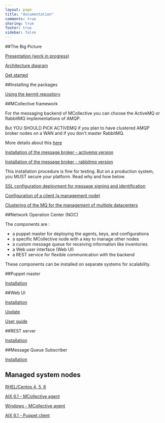 ```yaml
---
layout: page
title: "documentation"
comments: true
sharing: true
footer: true
sidebar: false 
---
```


##The Big Picture

[Presentation (work in progress)](http://www.kermit.fr/documentation/prez/prez.pdf)

[Architecture diagram](/images/bigpicture/bigpicture.png)

[Get started](/doc/getstarted.html)

##Installing the packages

[Using the kermit repository](/doc/using_the_repo.html)

##MCollective framework

For the messaging backend of MCollective you can choose the ActiveMQ or RabbitMQ
implementations of AMQP.

<div class="important" markdown='1'>
But YOU SHOULD PICK ACTIVEMQ if you plan to have clustered AMQP broker nodes 
on a WAN and if you don't master RabbitMQ.
</div>

More details about this [here](http://www.kermit.fr/documentation/mcollective/cluster.html)


[Installation of the message broker - activemq version](http://www.kermit.fr/documentation/mcollective/broker_activemq_install.html)

[Installation of the message broker - rabbitmq version](http://www.kermit.fr/documentation/mcollective/broker_rabbitmq_install.html)

<div class="important" markdown='1'>
This installation procedure is fine for testing. But on a production system, you MUST secure your platform.  Read why and how below.
</div>


[SSL configuration deployment for message signing and identification](http://www.kermit.fr/documentation/mcollective/ssl.html)

[Configuration of a client (a management node)](http://www.kermit.fr/documentation/mcollective/client.html)

[Clustering of the MQ for the management of multiple datacenters](http://www.kermit.fr/documentation/mcollective/cluster.html)


##Network Operation Center (NOC)

The components are :

*  a puppet master for deploying the agents, keys, and configurations
*  a specific MCollective node with a key to manage other nodes
*  a custom message queue for receiving information like inventories
*  a Web user interface (Web UI)
*  a REST service for flexible communication with the backend

These components can be installed on separate systems for scalability.

##Puppet master

[Installation](http://www.kermit.fr/documentation/puppet/install.html)


##Web UI

[Installation](http://www.kermit.fr/documentation/webui/install.html)

[Update](http://www.kermit.fr/documentation/webui/update.html)

[User guide](http://www.kermit.fr/documentation/webui/userguide.html)


##REST server

[Installation](http://www.kermit.fr/documentation/restmco/install.html)


##Message Queue Subscriber

[Installation](http://www.kermit.fr/documentation/mqrecv/install.html)


Managed system nodes
--------------------

[RHEL/Centos 4, 5, 6](http://www.kermit.fr/documentation/mcollective/rhel_install.html)

[AIX 6.1 - MCollective agent](http://www.kermit.fr/documentation/mcollective/aix_install.html)

[Windows - MCollective agent](/doc/mcollective/windows_install.html)

[AIX 6.1 - Puppet client](http://www.kermit.fr/documentation/puppet/aix_install.html)

